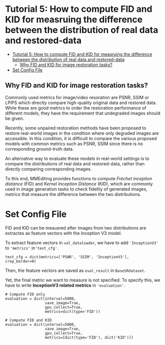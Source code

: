 # Tutorial 5: How to compute FID and KID for measruing the difference between the distribution of real data and restored-data

<!-- TOC -->

- [Tutorial 5: How to compute FID and KID for measruing the difference between the distribution of real data and restored-data](#tutorial-5-how-to-compute-fid-and-kid-for-measruing-the-difference-between-the-distribution-of-real-data-and-restored-data)
  - [Why FID and KID for image restoration tasks?](#why-fid-and-kid-for-image-restoration-tasks)
- [Set Config File](#set-config-file)

<!-- TOC -->

## Why FID and KID for image restoration tasks?

Commonly used metrics for image/video resoration are PSNR, SSIM or LPIPS which directly compare high-quality original data and restored data.
While these are good metrics to order the restoration performance of different models, they have the requirement that undegraded images should be given.

Recently, some unpaired restoration methods have been proposed to restore real-world images in the condition where only degraded images are accessible.
In this condition, it is difficult to compare the various proposed models with common metrics such as PSNR, SSIM since there is no corresponding ground-truth data.

An alternative way to evaluate these models in real-world settings is to compare the distributions of real data and restored-data, rather than directly comparing corresponding images.

To this end, MMEditing provides functions to compute  *Fréchet inception distance* (FID) and *Kernel Inception Distance* (KID), which are commonly used in image generation tasks to check fidelity of generated images, metrics that measure the difference between the two distributions.

# Set Config File

FID and KID can be meausred after images from two distributions are extractes as feature vectors with the Inception V3 model.

To extract feature vectors in `val_dataloader`, we have to add `'InceptionV3'` to `'metrics'`  in`'test_cfg'`.

```python3
test_cfg = dict(metrics=['PSNR', 'SSIM', 'InceptionV3'], crop_border=0)
```

Then, the feature vectors are saved as `eval_result` in `BaseSRdataset`.

Yet, the final metric we want to measure is not specified.
To specify this, we have to write **InceptionV3 related metrics** in `'evaluation'`.

```python3
# Compute FID only
evaluation = dict(interval=5000,
                  save_image=True,
                  gpu_collect=True,
                  metrics=dict(type='FID'))

# Compute FID and KID
evaluation = dict(interval=5000,
                  save_image=True,
                  gpu_collect=True,
                  metrics=[dict(type='FID'), dict('KID')])

```

